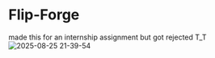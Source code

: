 # Flip-Forge

made this for an internship assignment but got rejected T_T
![2025-08-25 21-39-54](https://github.com/user-attachments/assets/b992f158-d3c6-4a0b-b7f9-edf3b666d9fa)
